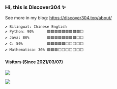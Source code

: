 ### Hi, this is Discover304 ✨ 

See more in my blog: https://discover304.top/about/

```
✔️ Bilingual: Chinese English
✔️ Python: 90%      🟩🟩🟩🟩🟩🟩🟩🟩🟩⬜
✔️ Java: 80%        🟩🟩🟩🟩🟩🟩🟩🟩⬜⬜
✔️ C: 50%           🟩🟩🟩🟩🟩⬜⬜⬜⬜⬜
✔️ Mathematica: 30% 🟩🟩🟩⬜⬜⬜⬜⬜⬜⬜
```
#### Visitors (Since 2021/03/07)
[![](https://count.getloli.com/get/@Discover304?theme=gelbooru)](https://count.getloli.com/get/@Discover304?theme=gelbooru)

[![](https://github-readme-stats.vercel.app/api?username=discover304&theme=default&bg_color=60,999999,CCCCCC,FFFFFF&text_color=000000&title_color=000000&count_private=true)](https://github.com/Discover304)

<!--
[![willianrod's wakatime stats](https://github-readme-stats.vercel.app/api/wakatime?username=Discover304)](https://wakatime.com/dashboard)
-->
<!--
**Discover304/Discover304** is a ✨ _special_ ✨ repository because its `README.md` (this file) appears on your GitHub profile.

Here are some ideas to get you started:

- 🔭 I’m currently working on ...
- 🌱 I’m currently learning ...
- 👯 I’m looking to collaborate on ...
- 🤔 I’m looking for help with ...
- 💬 Ask me about ...
- 📫 How to reach me: ...
- 😄 Pronouns: ...
- ⚡ Fun fact: ...
-->
